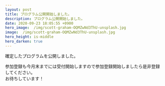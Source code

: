 ```yaml
---
layout: post
title: プログラム公開開始しました。
description: プログラム公開開始しました。
date: 2020-09-23 18:05:55 +0900
hero_image:  /img/scott-graham-OQMZwNd3ThU-unsplash.jpg
image:  /img/scott-graham-OQMZwNd3ThU-unsplash.jpg
hero_height: is-middle
hero_darken: true
---
```

確定したプログラムを公開しました。


参加登録も今月末までには受付開始しますので参加登録開始しましたら是非登録してください。<br />
お待ちしています！
